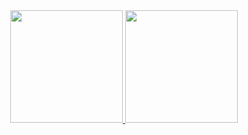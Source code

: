 <div align="center">
  <a href="https://github.com/marcoantoniorochadutra">
  <img height="180em" src="https://github-readme-stats.vercel.app/api?username=marcoantoniorochadutra&show_icons=true&theme=dracula&include_all_commits=true&count_private=true"/>
  <img height="180em" src="https://github-readme-stats.vercel.app/api/top-langs/?username=marcoantoniorochadutra&layout=compact&langs_count=7&theme=dracula"/>
</div>
